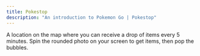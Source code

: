 ```yaml
---
title: Pokestop
description: "An introduction to Pokemon Go | Pokestop"
---
```


A location on the map where you can receive a drop of items every 5 minutes. Spin the rounded photo on your screen to get items, then pop the bubbles.
